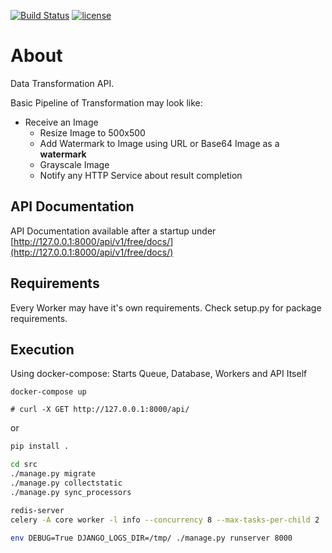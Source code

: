 [![Build Status](https://travis-ci.com/firewut/data-transform-pipelines-api.svg)](https://travis-ci.com/firewut/data-transform-pipelines-api)
[![license](http://img.shields.io/badge/license-MIT-red.svg?style=flat)](https://raw.githubusercontent.com/firewut/data-transform-pipelines-api/master/LICENSE)


# About

Data Transformation API.

Basic Pipeline of Transformation may look like:

  * Receive an Image
    * Resize Image to 500x500
    * Add Watermark to Image using URL or Base64 Image as a **watermark**
    * Grayscale Image
    * Notify any HTTP Service about result completion

## API Documentation

API Documentation available after a startup under [http://127.0.0.1:8000/api/v1/free/docs/](http://127.0.0.1:8000/api/v1/free/docs/)

## Requirements

Every Worker may have it's own requirements. 
Check setup.py for package requirements.

## Execution

Using docker-compose: Starts Queue, Database, Workers and API Itself

```
docker-compose up

# curl -X GET http://127.0.0.1:8000/api/
```

or 

```bash
pip install .

cd src 
./manage.py migrate
./manage.py collectstatic
./manage.py sync_processors

redis-server
celery -A core worker -l info --concurrency 8 --max-tasks-per-child 2

env DEBUG=True DJANGO_LOGS_DIR=/tmp/ ./manage.py runserver 8000
```